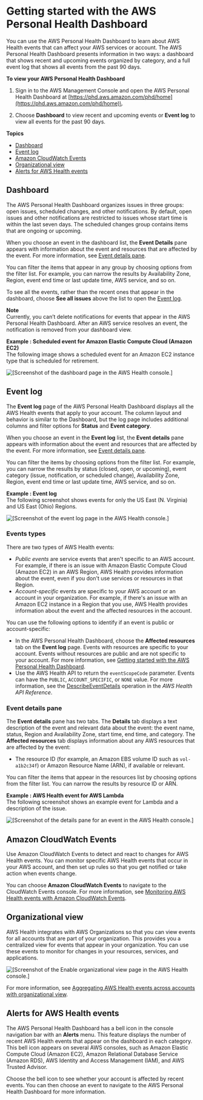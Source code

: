 # Getting started with the AWS Personal Health Dashboard<a name="getting-started-phd"></a>

You can use the AWS Personal Health Dashboard to learn about AWS Health events that can affect your AWS services or account\. The AWS Personal Health Dashboard presents information in two ways: a dashboard that shows recent and upcoming events organized by category, and a full event log that shows all events from the past 90 days\.

**To view your AWS Personal Health Dashboard**

1. Sign in to the AWS Management Console and open the AWS Personal Health Dashboard at [https://phd.aws.amazon.com/phd/home](https://phd.aws.amazon.com/phd/home)\. 

1. Choose **Dashboard** to view recent and upcoming events or **Event log** to view all events for the past 90 days\.

**Topics**
+ [Dashboard](#dashboard)
+ [Event log](#event-log)
+ [Amazon CloudWatch Events](#cloud-watch-events-integration)
+ [Organizational view](#aws-organizations-integration)
+ [Alerts for AWS Health events](#alert-bell)

## Dashboard<a name="dashboard"></a>

The AWS Personal Health Dashboard organizes issues in three groups: open issues, scheduled changes, and other notifications\. By default, open issues and other notifications are restricted to issues whose start time is within the last seven days\. The scheduled changes group contains items that are ongoing or upcoming\.

When you choose an event in the dashboard list, the **Event Details** pane appears with information about the event and resources that are affected by the event\. For more information, see [Event details pane](#event-details)\.

You can filter the items that appear in any group by choosing options from the filter list\. For example, you can narrow the results by Availability Zone, Region, event end time or last update time, AWS service, and so on\.

To see all the events, rather than the recent ones that appear in the dashboard, choose **See all issues** above the list to open the [Event log](#event-log)\.

**Note**  
Currently, you can’t delete notifications for events that appear in the AWS Personal Health Dashboard\. After an AWS service resolves an event, the notification is removed from your dashboard view\.

**Example : Scheduled event for Amazon Elastic Compute Cloud \(Amazon EC2\)**  
The following image shows a scheduled event for an Amazon EC2 instance type that is scheduled for retirement\.  

![\[Screenshot of the dashboard page in the AWS Health console.\]](http://docs.aws.amazon.com/health/latest/ug/images/dashboard-aws-health-console.png)

## Event log<a name="event-log"></a>

The **Event log** page of the AWS Personal Health Dashboard displays all the AWS Health events that apply to your account\. The column layout and behavior is similar to the Dashboard, but the log page includes additional columns and filter options for **Status** and **Event category**\.

When you choose an event in the **Event log** list, the **Event details** pane appears with information about the event and resources that are affected by the event\. For more information, see [Event details pane](#event-details)\.

You can filter the items by choosing options from the filter list\. For example, you can narrow the results by status \(closed, open, or upcoming\), event category \(issue, notification, or scheduled change\), Availability Zone, Region, event end time or last update time, AWS service, and so on\.

**Example : Event log**  
The following screenshot shows events for only the US East \(N\. Virginia\) and US East \(Ohio\) Regions\.  

![\[Screenshot of the event log page in the AWS Health console.\]](http://docs.aws.amazon.com/health/latest/ug/images/event-log-aws-health-console.png)

### Events types<a name="types-of-events"></a>

There are two types of AWS Health events:
+ *Public events* are service events that aren't specific to an AWS account\. For example, if there is an issue with Amazon Elastic Compute Cloud \(Amazon EC2\) in an AWS Region, AWS Health provides information about the event, even if you don't use services or resources in that Region\. 
+ *Account\-specific* events are specific to your AWS account or an account in your organization\. For example, if there's an issue with an Amazon EC2 instance in a Region that you use, AWS Health provides information about the event and the affected resources in the account\.

You can use the following options to identify if an event is public or account\-specific:
+ In the AWS Personal Health Dashboard, choose the **Affected resources** tab on the **Event log** page\. Events with resources are specific to your account\. Events without resources are public and are not specific to your account\. For more information, see [Getting started with the AWS Personal Health Dashboard](#getting-started-phd)\.
+ Use the AWS Health API to return the `eventScopeCode` parameter\. Events can have the `PUBLIC`, `ACCOUNT_SPECIFIC`, or `NONE` value\. For more information, see the [DescribeEventDetails](https://docs.aws.amazon.com/health/latest/APIReference/API_DescribeEventDetails.html) operation in the *AWS Health API Reference*\. 

### Event details pane<a name="event-details"></a>

The **Event details** pane has two tabs\. The **Details** tab displays a text description of the event and relevant data about the event: the event name, status, Region and Availability Zone, start time, end time, and category\. The **Affected resources** tab displays information about any AWS resources that are affected by the event: 
+ The resource ID \(for example, an Amazon EBS volume ID such as `vol-a1b2c34f`\) or Amazon Resource Name \(ARN\), if available or relevant\.

You can filter the items that appear in the resources list by choosing options from the filter list\. You can narrow the results by resource ID or ARN\.

**Example : AWS Health event for AWS Lambda**  
The following screenshot shows an example event for Lambda and a description of the issue\.  

![\[Screenshot of the details pane for an event in the AWS Health console.\]](http://docs.aws.amazon.com/health/latest/ug/images/event-log-details-pane-aws-health-console.png)

## Amazon CloudWatch Events<a name="cloud-watch-events-integration"></a>

Use Amazon CloudWatch Events to detect and react to changes for AWS Health events\. You can monitor specific AWS Health events that occur in your AWS account, and then set up rules so that you get notified or take action when events change\.

You can choose **Amazon CloudWatch Events** to navigate to the CloudWatch Events console\. For more information, see [Monitoring AWS Health events with Amazon CloudWatch Events](cloudwatch-events-health.md)\.

## Organizational view<a name="aws-organizations-integration"></a>

AWS Health integrates with AWS Organizations so that you can view events for all accounts that are part of your organization\. This provides you a centralized view for events that appear in your organization\. You can use these events to monitor for changes in your resources, services, and applications\.

![\[Screenshot of the Enable organizational view page in the AWS Health console.\]](http://docs.aws.amazon.com/health/latest/ug/images/organizational-view-aws-health-console.png)

For more information, see [Aggregating AWS Health events across accounts with organizational view](aggregate-events.md)\.

## Alerts for AWS Health events<a name="alert-bell"></a>

The AWS Personal Health Dashboard has a bell icon in the console navigation bar with an **Alerts** menu\. This feature displays the number of recent AWS Health events that appear on the dashboard in each category\. This bell icon appears on several AWS consoles, such as Amazon Elastic Compute Cloud \(Amazon EC2\), Amazon Relational Database Service \(Amazon RDS\), AWS Identity and Access Management \(IAM\), and AWS Trusted Advisor\. 

Choose the bell icon to see whether your account is affected by recent events\. You can then choose an event to navigate to the AWS Personal Health Dashboard for more information\.